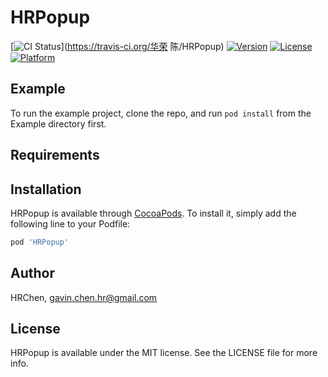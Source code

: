 # HRPopup

[![CI Status](https://img.shields.io/travis/HRChen/HRPopup.svg?style=flat)](https://travis-ci.org/华荣 陈/HRPopup)
[![Version](https://img.shields.io/cocoapods/v/HRPopup.svg?style=flat)](https://cocoapods.org/pods/HRPopup)
[![License](https://img.shields.io/cocoapods/l/HRPopup.svg?style=flat)](https://cocoapods.org/pods/HRPopup)
[![Platform](https://img.shields.io/cocoapods/p/HRPopup.svg?style=flat)](https://cocoapods.org/pods/HRPopup)

## Example

To run the example project, clone the repo, and run `pod install` from the Example directory first.

## Requirements

## Installation

HRPopup is available through [CocoaPods](https://cocoapods.org). To install
it, simply add the following line to your Podfile:

```ruby
pod 'HRPopup'
```

## Author

HRChen, gavin.chen.hr@gmail.com

## License

HRPopup is available under the MIT license. See the LICENSE file for more info.

